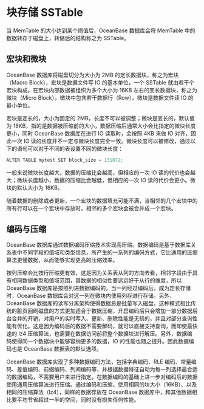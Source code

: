 块存储 SSTable 
================================



当 MemTable 的大小达到某个阈值后，OceanBase 数据库会将 MemTable 中的数据转存于磁盘上，转储后的结构称之为 SSTable。

宏块和微块 
-------------------------

OceanBase 数据库将磁盘切分为大小为 2MB 的定长数据块，称之为宏块（Macro Block），宏块是数据文件写 IO 的基本单位，一个 SSTable 就由若干个宏块构成。在宏块内部数据被组织为多个大小为 16KB 左右的变长数据块，称之为微块（Micro Block），微块中包含若干数据行（Row），微块是数据文件读 IO 的最小单位。

宏块是定长的，大小为固定的 2MB，长度不可以被调整；微块是变长的，默认值为 16KB，指的是数据被压缩前的大小，数据压缩后通常大小会比指定的微块长度更小，同时 OceanBase 数据库在进行 IO 读取时，会按照 4KB 来做 IO 对齐，因此一次 IO 读的长度并不一定与微块长度完全一致。微块长度可以被修改，通过以下的语句可以对于不同的表设置不同的微块长度：

```javascript
ALTER TABLE mytest SET block_size = 131072;
```



一般来说微块长度越大，数据的压缩比会越高，但相应的一次 IO 读的代价也会越大；微块长度越小，数据的压缩比会越低，但相应的一次 IO 读的代价会更小。微块的默认大小为 16KB。

随着数据的删除或者更新，一个宏块的数据填充可能不满，当相邻的几个宏块中的所有行可以在一个宏块中存放时，相邻的多个宏块会被合并成一个宏块。

编码与压缩 
-------------------------

OceanBase 数据库通过数据编码压缩技术实现高压缩。数据编码是基于数据库关系表中不同字段的值域和类型信息，所产生的一系列的编码方式，它比通用的压缩算法更懂数据，从而能够实现更高的压缩效率。

按列压缩会比按行压缩更有效，这是因为关系表从列的方向去看，相邻字段由于具有相同数据类型和值域范围，其数据的相似性要远远好于从行的维度，所以 OceanBase 数据库是按照列进数据编码的。当一列经过编码后，成为定长存储时，OceanBase 数据库会对这一列在微块内使用列存进行存储。另外，OceanBase 数据库的读写分离架构使得数据总是批量写入磁盘，这种模式相比传统的脏页回刷磁盘的方式更加适合于数据压缩，开启编码后只会增加一部分数据后台合并的开销，对用户的实时写入、更新、删除性能是无损的，并且对部分查询性能有优化。这是因为编码后的数据不需要解码，就可以直接支持查询，而即使最快速的 lz4 压缩算法，也需要在数据访问前将整个数据块进行解压。另外，数据编码使得同一个数据块中能够容纳更多的数据，IO 的性能也随之提升。因此数据编码也是 OceanBase 数据表的默认选项。

OceanBase 数据库实现了多种数据编码方法，包括字典编码、RLE 编码、常量编码、差值编码、前缀编码、列间编码等，并根据数据特征自动为每一列选择最合适的数据编码，不需要用户来进行指定。在数据编码的基础上进一步对编码后的数据使用通用压缩算法进行压缩。通过编码和压缩，使用相同的块大小（16KB）、以及相同的压缩算法（lz4），同样的数据存放在 OceanBase 数据库中，和其他数据相比要平均节省超过一半的空间，同时没有损失任何性能。
